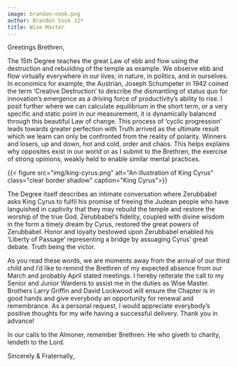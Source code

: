 ```yaml
---
image: brandon-cook.png
author: Brandon Cook 32º
title: Wise Master
---
```


Greetings Brethren,

The 15th Degree teaches the great Law of ebb and flow using the destruction and rebuilding of the temple as example. We observe ebb and flow virtually everywhere in our lives; in nature, in politics, and in ourselves. In economics for example, the Austrian, Joseph Schumpeter in 1942 coined the term ‘Creative Destruction’ to describe the dismantling of status quo for innovation’s emergence as a driving force of productivity’s ability to rise. I posit further where we can calculate equilibrium in the short term, or a very specific and static point in our measurement, it is dynamically balanced through this beautiful Law of change. This process of ‘cyclic progression’ leads towards greater perfection with Truth arrived as the ultimate result which we learn can only be confronted from the reality of polarity. Winners and losers, up and down, hot and cold, order and chaos. This helps explains why opposites exist in our world or as I submit to the Brethren, the exercise of strong opinions, weakly held to enable similar mental practices.

{{< figure src="img/king-cyrus.png" alt="An illustration of King Cyrus" class="clear border shadow" caption="King Cyrus">}}

The Degree itself describes an intimate conversation where Zerubbabel asks King Cyrus to fulfil his promise of freeing the Judean people who have languished in captivity that they may rebuild the temple and restore the worship of the true God. Zerubbabel’s fidelity, coupled with divine wisdom in the form a timely dream by Cyrus, restored the great powers of Zerubbabel. Honor and loyalty bestowed upon Zerubbabel enabled his ‘Liberty of Passage’ representing a bridge by assuaging Cyrus’ great debate. Truth being the victor.

As you read these words, we are moments away from the arrival of our third child and I’d like to remind the Brethren of my expected absence from our March and probably April stated meetings. I hereby reiterate the call to my Senior and Junior Wardens to assist me in the duties as Wise Master. Brothers Larry Griffin and David Lockwood will ensure the Chapter is in good hands and give everybody an opportunity for renewal and remembrance. As a personal request, I would appreciate everybody’s positive thoughts for my wife having a successful delivery. Thank you in advance!

In our calls to the Almoner, remember Brethren: He who giveth to charity, lendeth to the Lord.

Sincerely & Fraternally,
